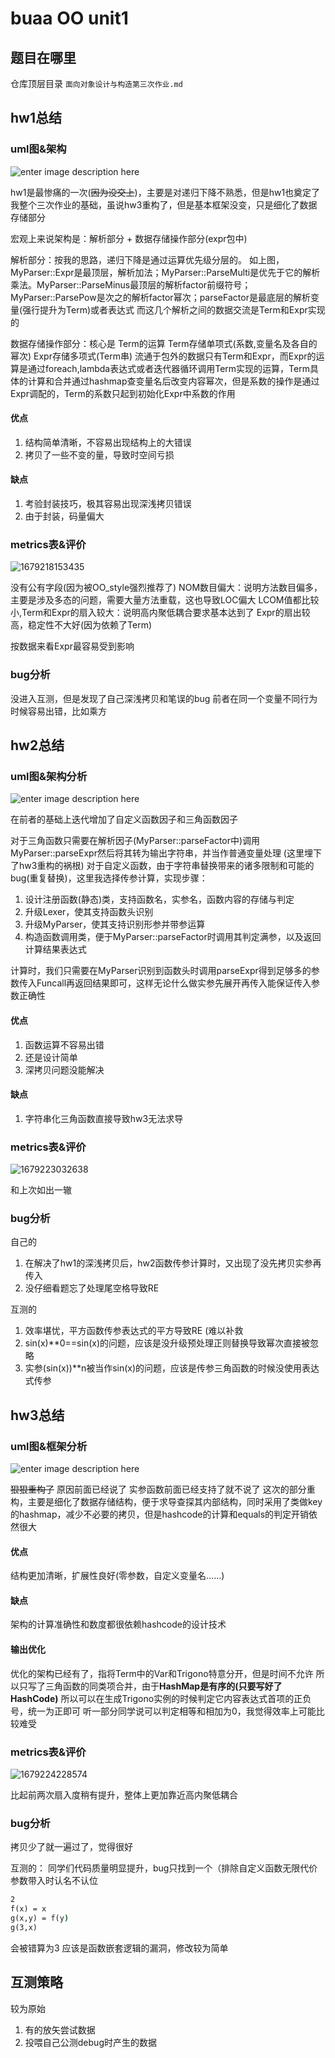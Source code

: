 # buaa OO unit1

## 题目在哪里

仓库顶层目录 `面向对象设计与构造第三次作业.md`

## hw1总结

### uml图&架构

![enter image description here](diagram/diagram.svg)

hw1是最惨痛的一次(~~因为没交上~~)，主要是对递归下降不熟悉，但是hw1也奠定了我整个三次作业的基础，虽说hw3重构了，但是基本框架没变，只是细化了数据存储部分

宏观上来说架构是：解析部分 + 数据存储操作部分(expr包中)

解析部分：按我的思路，递归下降是通过运算优先级分层的。
如上图，MyParser::Expr是最顶层，解析加法；MyParser::ParseMulti是优先于它的解析乘法。MyParser::ParseMinus最顶层的解析factor前缀符号；MyParser::ParsePow是次之的解析factor幂次；parseFactor是最底层的解析变量(强行提升为Term)或者表达式
而这几个解析之间的数据交流是Term和Expr实现的

数据存储操作部分：核心是 Term的运算
Term存储单项式(系数,变量名及各自的幂次)
Expr存储多项式(Term串)
流通于包外的数据只有Term和Expr，而Expr的运算是通过foreach,lambda表达式或者迭代器循环调用Term实现的运算，Term具体的计算和合并通过hashmap查变量名后改变内容幂次，但是系数的操作是通过Expr调配的，Term的系数只起到初始化Expr中系数的作用

#### 优点

1. 结构简单清晰，不容易出现结构上的大错误
2. 拷贝了一些不变的量，导致时空间亏损

#### 缺点

1. 考验封装技巧，极其容易出现深浅拷贝错误
2. 由于封装，码量偏大

### metrics表&评价

![1679218153435](image/buaaOOPart1/1.png)

没有公有字段(因为被OO_style强烈推荐了)
NOM数目偏大：说明方法数目偏多，主要是涉及多态的问题，需要大量方法重载，这也导致LOC偏大
LCOM值都比较小,Term和Expr的扇入较大：说明高内聚低耦合要求基本达到了
Expr的扇出较高，稳定性不大好(因为依赖了Term)

按数据来看Expr最容易受到影响

### bug分析

没进入互测，但是发现了自己深浅拷贝和笔误的bug
前者在同一个变量不同行为时候容易出错，比如乘方

## hw2总结

### uml图&架构分析

![enter image description here](diagram/diagram2.svg)

在前者的基础上迭代增加了自定义函数因子和三角函数因子

对于三角函数只需要在解析因子(MyParser::parseFactor中)调用MyParser::parseExpr然后将其转为输出字符串，并当作普通变量处理 (这里埋下了hw3重构的祸根)
对于自定义函数，由于字符串替换带来的诸多限制和可能的bug(重复替换)，这里我选择传参计算，实现步骤：

1. 设计注册函数(静态)类，支持函数名，实参名，函数内容的存储与判定
2. 升级Lexer，使其支持函数头识别
3. 升级MyParser，使其支持识别形参并带参运算
4. 构造函数调用类，便于MyParser::parseFactor时调用其判定满参，以及返回计算结果表达式

计算时，我们只需要在MyParser识别到函数头时调用parseExpr得到足够多的参数传入Funcall再返回结果即可，这样无论什么做实参先展开再传入能保证传入参数正确性

#### 优点

1. 函数运算不容易出错
2. 还是设计简单
3. 深拷贝问题没能解决

#### 缺点

1. 字符串化三角函数直接导致hw3无法求导

### metrics表&评价

![1679223032638](image/buaaOOPart1/2.png)

和上次如出一辙

### bug分析

自己的

1. 在解决了hw1的深浅拷贝后，hw2函数传参计算时，又出现了没先拷贝实参再传入
2. 没仔细看题忘了处理尾空格导致RE

互测的

1. 效率堪忧，平方函数传参表达式的平方导致RE (难以补救
2. sin(x)**0==sin(x)的问题，应该是没升级预处理正则替换导致幂次直接被忽略
3. 实参(sin(x))**n被当作sin(x)的问题，应该是传参三角函数的时候没使用表达式传参

## hw3总结

### uml图&框架分析

![enter image description here](diagram/diagram3.svg)

~~狠狠重构了~~
原因前面已经说了
实参函数前面已经支持了就不说了
这次的部分重构，主要是细化了数据存储结构，便于求导查探其内部结构，同时采用了类做key的hashmap，减少不必要的拷贝，但是hashcode的计算和equals的判定开销依然很大

#### 优点

结构更加清晰，扩展性良好(零参数，自定义变量名......)

#### 缺点

架构的计算准确性和数度都很依赖hashcode的设计技术

#### 输出优化

优化的架构已经有了，指将Term中的Var和Trigono特意分开，但是时间不允许
所以只写了三角函数的同类项合并，由于**HashMap是有序的(只要写好了HashCode)** 所以可以在生成Trigono实例的时候判定它内容表达式首项的正负号，统一为正即可
听一部分同学说可以判定相等和相加为0，我觉得效率上可能比较难受

### metrics表&评价

![1679224228574](image/buaaOOPart1/3.png)

比起前两次扇入度稍有提升，整体上更加靠近高内聚低耦合

### bug分析

拷贝少了就一遍过了，觉得很好

互测的：
同学们代码质量明显提升，bug只找到一个（排除自定义函数无限代价
参数带入时认名不认位

```cmd
2
f(x) = x
g(x,y) = f(y)
g(3,x)
```

会被错算为3
应该是函数嵌套逻辑的漏洞，修改较为简单

## 互测策略

较为原始

1. 有的放矢尝试数据
2. 投喂自己公测debug时产生的数据
